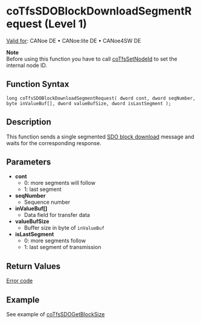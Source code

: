 # coTfsSDOBlockDownloadSegmentRequest (Level 1)

[Valid for](../../../../Shared/FeatureAvailability.md): CANoe DE • CANoe:lite DE • CANoe4SW DE

**Note**  
Before using this function you have to call [coTfsSetNodeId](CAPLfunctionCoTfsSetNodeId.md) to set the internal node ID.

## Function Syntax

```plaintext
long coTfsSDOBlockDownloadSegmentRequest( dword cont, dword seqNumber, byte inValueBuf[], dword valueBufSize, dword isLastSegment );
```

## Description

This function sends a single segmented [SDO block download](../../../../CANoeCANalyzer/CANopen/TfsNodelayer/SDO/BlockSdoDownload.md) message and waits for the corresponding response.

## Parameters

- **cont**
  - 0: more segments will follow
  - 1: last segment
- **seqNumber**
  - Sequence number
- **inValueBuf[]**
  - Data field for transfer data
- **valueBufSize**
  - Buffer size in byte of `inValueBuf`
- **isLastSegment**
  - 0: more segments follow
  - 1: last segment of transmission

## Return Values

[Error code](../CAPLfunctionsCANopenNLTFSErrorCodes.md)

## Example

See example of [coTfsSDOGetBlockSize](CAPLfunctionCoTfsSdoGetBlockSize.md)
